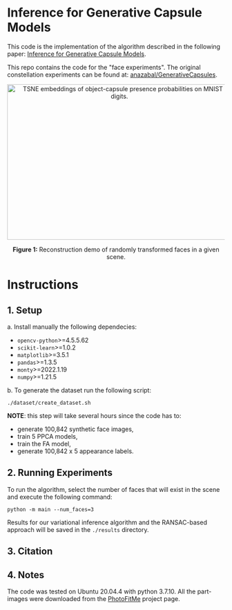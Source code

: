# Inference for Generative Capsule Models
This code is the implementation of the algorithm described in the following paper: [Inference for Generative Capsule Models](https://arxiv.org/abs/2103.06676).

This repo contains the code for the "face experiments". The original constellation experiments can be found at: [anazabal/GenerativeCapsules](https://github.com/anazabal/GenerativeCapsules).

<p align="center">
<img alt="TSNE embeddings of object-capsule presence probabilities on MNIST digits." src=./results/demo.gif width="520" height="360">
<p align="center">
<b>Figure 1:</b> Reconstruction demo of randomly transformed faces in a given scene.
 </p>
</p>

# Instructions
## 1. Setup

a. Install manually the following dependecies:

  * `opencv-python`>=4.5.5.62
  * `scikit-learn`>=1.0.2
  * `matplotlib`>=3.5.1
  * `pandas`>=1.3.5
  * `monty`>=2022.1.19
  * `numpy`>=1.21.5


b. To generate the dataset run the following script:

    ./dataset/create_dataset.sh

**NOTE**: this step will take several hours since the code has to:
    
* generate 100,842 synthetic face images,
* train 5 PPCA models,
* train the FA model,
* generate 100,842 x 5 appearance labels. 

## 2. Running Experiments
To run the algorithm, select the number of faces that will exist in the scene and execute the following command:

    python -m main --num_faces=3

Results for our variational inference algorithm and the RANSAC-based approach will be saved in the `./results` directory.
## 3. Citation

## 4. Notes
The code was tested on Ubuntu 20.04.4 with python 3.7.10. All the part-images were downloaded from the [PhotoFitMe](https://www.open.edu/openlearn/PhotoFitMe) project page.


